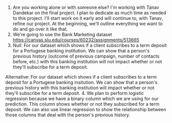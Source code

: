 1. Are you working alone or with someone else?
I'm working with Tanav Dandekar on the final project. I plan to
dedicate as much time as needed to this project. I'll start work
on it early and will continue to, with Tanav, refine our project.
At the beginning, we'll outline everything we want to do and go over it like that.
2. We're going to use the Bank Marketing dataset
https://canvas.slu.edu/courses/60232/assignments/513665
3. Null: For our dataset which shows if a client subscribes to a term deposit for a Portugese banking institution. We can show that a person's previous history (outcome of previous campaign, number of contacts before, etc.) with this banking institution will not impact whether or not they'll subscribe for a term deposit.

Alternative: For our dataset which shows if a client subscribes to a term deposit for a Portugese banking insitution. We can show that a person's previous history with this banking institution will impact whether or not they'll subscribe for a term deposit.
4. We plan to perform logistic regression because we have a binary column which we are using for our prediction. This column shows whether or not they subscribed for a term deposit. We can also use linear regression to show the relationship between those columns that deal with the person's previous history.